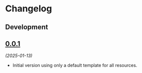 # Changelog

## Development

## [0.0.1](https://github.com/berlin/lod-budget/releases/tag/0.0.1)

_(2025-01-13)_

- Initial version using only a default template for all resources.
